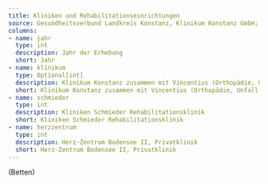 ```yaml
---
title: Kliniken und Rehabilitationseinrichtungen
source: Gesundheitsverbund Landkreis Konstanz, Klinikum Konstanz GmbH; Kliniken Schmieder (Stiftung & Co.) KG; Herz-Zentrum Bodensee Konstanz
columns:
- name: jahr
  type: int
  description: Jahr der Erhebung
  short: Jahr
- name: klinikum
  type: Optional[int]
  description: Klinikum Konstanz zusammen mit Vincentius (Orthopädie, Unfall- und Handchirurgie)
  short: Klinikum Konstanz zusammen mit Vincentius (Orthopädie, Unfall- und Handchirurgie)
- name: schmieder
  type: int
  description: Kliniken Schmieder Rehabilitationsklinik
  short: Kliniken Schmieder Rehabilitationsklinik
- name: herzzentrum
  type: int
  description: Herz-Zentrum Bodensee II, Privatklinik
  short: Herz-Zentrum Bodensee II, Privatklinik
---
```

(Betten)

